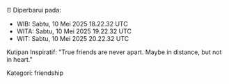 ⏰ Diperbarui pada:
- WIB: Sabtu, 10 Mei 2025 18.22.32 UTC
- WITA: Sabtu, 10 Mei 2025 19.22.32 UTC
- WIT: Sabtu, 10 Mei 2025 20.22.32 UTC

Kutipan Inspiratif:
"True friends are never apart. Maybe in distance, but not in heart."


Kategori: friendship

